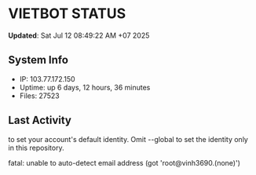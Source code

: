 # VIETBOT STATUS
**Updated**: Sat Jul 12 08:49:22 AM +07 2025

## System Info
- IP: 103.77.172.150
- Uptime: up 6 days, 12 hours, 36 minutes
- Files: 27523

## Last Activity

to set your account's default identity.
Omit --global to set the identity only in this repository.

fatal: unable to auto-detect email address (got 'root@vinh3690.(none)')
